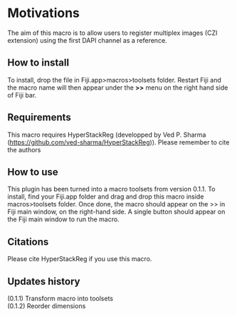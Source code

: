 # Motivations

The aim of this macro is to allow users to register multiplex images (CZI extension) using the first DAPI channel as a reference.

## How to install

To install, drop the file in Fiji.app>macros>toolsets folder. Restart Fiji and the macro name will then appear under the **>>** menu on the right hand side of Fiji bar.

## Requirements

This macro requires HyperStackReg (developped by Ved P. Sharma (https://github.com/ved-sharma/HyperStackReg)). Please remember to cite the authors

## How to use

This plugin has been turned into a macro toolsets from version 0.1.1. To install, find your Fiji.app folder and drag and drop this macro inside macros>toolsets folder. Once done, the macro should appear on the >> in Fiji main window, on the right-hand side. A single button should appear on the Fiji main window to run the macro.


## Citations

Please cite HyperStackReg if you use this macro.

## Updates history
(0.1.1) Transform macro into toolsets
<br>(0.1.2) Reorder dimensions